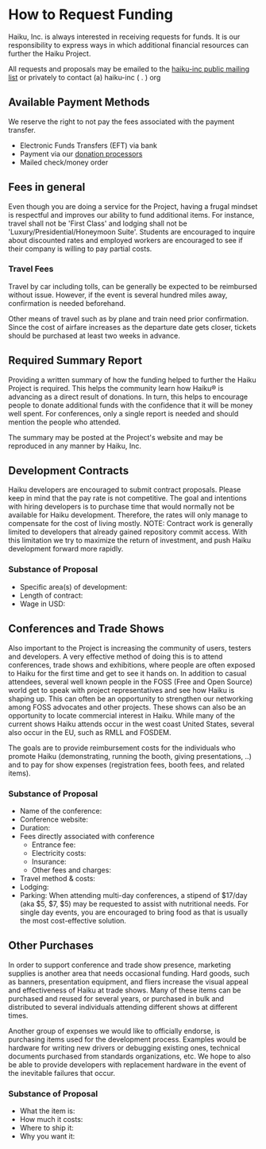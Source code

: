# How to Request Funding
Haiku, Inc. is always interested in receiving requests for funds. It is our responsibility to express ways in which additional financial resources can further the Haiku Project.

All requests and proposals may be emailed to the [haiku-inc public mailing list](https://www.freelists.org/list/haiku-inc "haiku-inc public mailing list") or privately to contact (a) haiku-inc ( . ) org

## Available Payment Methods
We reserve the right to not pay the fees associated with the payment transfer.
- Electronic Funds Transfers (EFT) via bank
- Payment via our [donation processors](https://www.haiku-inc.org/donate/ "donation processors")
- Mailed check/money order

## Fees in general
Even though you are doing a service for the Project, having a frugal mindset is respectful and improves our ability to fund additional items. For instance, travel shall not be 'First Class' and lodging shall not be 'Luxury/Presidential/Honeymoon Suite'. Students are encouraged to inquire about discounted rates and employed workers are encouraged to see if their company is willing to pay partial costs.

### Travel Fees
Travel by car including tolls, can be generally be expected to be reimbursed without issue. However, if the event is several hundred miles away, confirmation is needed beforehand.

Other means of travel such as by plane and train need prior confirmation. Since the cost of airfare increases as the departure date gets closer, tickets should be purchased at least two weeks in advance.

## Required Summary Report
Providing a written summary of how the funding helped to further the Haiku Project is required. This helps the community learn how Haiku® is advancing as a direct result of donations. In turn, this helps to encourage people to donate additional funds with the confidence that it will be money well spent. For conferences, only a single report is needed and should mention the people who attended.

The summary may be posted at the Project's website and may be reproduced in any manner by Haiku, Inc.

## Development Contracts
Haiku developers are encouraged to submit contract proposals. Please keep in mind that the pay rate is not competitive. The goal and intentions with hiring developers is to purchase time that would normally not be available for Haiku development. Therefore, the rates will only manage to compensate for the cost of living mostly. NOTE: Contract work is generally limited to developers that already gained repository commit access. With this limitation we try to maximize the return of investment, and push Haiku development forward more rapidly.

### Substance of Proposal
- Specific area(s) of development:
- Length of contract:
- Wage in USD:

## Conferences and Trade Shows
Also important to the Project is increasing the community of users, testers and developers. A very effective method of doing this is to attend conferences, trade shows and exhibitions, where people are often exposed to Haiku for the first time and get to see it hands on. In addition to casual attendees, several well known people in the FOSS (Free and Open Source) world get to speak with project representatives and see how Haiku is shaping up. This can often be an opportunity to strengthen our networking among FOSS advocates and other projects. These shows can also be an opportunity to locate commercial interest in Haiku. While many of the current shows Haiku attends occur in the west coast United States, several also occur in the EU, such as RMLL and FOSDEM.

The goals are to provide reimbursement costs for the individuals who promote Haiku (demonstrating, running the booth, giving presentations, ..) and to pay for show expenses (registration fees, booth fees, and related items).

### Substance of Proposal
- Name of the conference:
- Conference website:
- Duration:
- Fees directly associated with conference
	- Entrance fee:
	- Electricity costs:
	- Insurance:
	- Other fees and charges:
- Travel method & costs:
- Lodging:
- Parking:
When attending multi-day conferences, a stipend of $17/day (aka $5, $7, $5) may be requested to assist with nutritional needs. For single day events, you are encouraged to bring food as that is usually the most cost-effective solution.

## Other Purchases
In order to support conference and trade show presence, marketing supplies is another area that needs occasional funding. Hard goods, such as banners, presentation equipment, and fliers increase the visual appeal and effectiveness of Haiku at trade shows. Many of these items can be purchased and reused for several years, or purchased in bulk and distributed to several individuals attending different shows at different times.

Another group of expenses we would like to officially endorse, is purchasing items used for the development process. Examples would be hardware for writing new drivers or debugging existing ones, technical documents purchased from standards organizations, etc. We hope to also be able to provide developers with replacement hardware in the event of the inevitable failures that occur.

### Substance of Proposal
- What the item is:
- How much it costs:
- Where to ship it:
- Why you want it:
